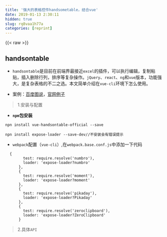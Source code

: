 ```yaml
---
title: '强大的表格控件handsometable，结合vue' 
date: 2019-01-13 2:30:11
hidden: true
slug: rq8vaa1h77a
categories: [reprint]
---
```


{{< raw >}}

                    
<h2 id="articleHeader0">handsontable</h2>
<ul>
<li><p><code>handsontable</code>是目前在前端界最接近<code>excel</code>的插件，可以执行编辑，复制粘贴，插入删除行列，排序等复杂操作。<code>jQuery</code>、<code>react</code>、<code>ng</code>和<code>vue</code>版本，功能强大，是复杂表格的不二之选。本文简单介绍在<code>vue-cli</code>环境下怎么使用。</p></li>
<li><p>案例：<a href="http://tushuo.baidu.com/" rel="nofollow noreferrer" target="_blank">百度图说</a>，<a href="https://handsontable.com/examples.html" rel="nofollow noreferrer" target="_blank">官网例子</a></p></li>
</ul>
<blockquote><p>1.安装与配置</p></blockquote>
<ul><li><p><strong><code>npm</code>包安装</strong></p></li></ul>
<div class="widget-codetool" style="display:none;">
      <div class="widget-codetool--inner">
      <span class="selectCode code-tool" data-toggle="tooltip" data-placement="top" title="" data-original-title="全选"></span>
      <span type="button" class="copyCode code-tool" data-toggle="tooltip" data-placement="top" data-clipboard-text="npn install vue-handsontable-official --save" title="" data-original-title="复制"></span>
      <span type="button" class="saveToNote code-tool" data-toggle="tooltip" data-placement="top" title="" data-original-title="放进笔记"></span>
      </div>
      </div><pre class="hljs sql"><code style="word-break: break-word; white-space: initial;">npn <span class="hljs-keyword">install</span> vue-handsontable-official <span class="hljs-comment">--save</span></code></pre>
<div class="widget-codetool" style="display:none;">
      <div class="widget-codetool--inner">
      <span class="selectCode code-tool" data-toggle="tooltip" data-placement="top" title="" data-original-title="全选"></span>
      <span type="button" class="copyCode code-tool" data-toggle="tooltip" data-placement="top" data-clipboard-text="npn install expose-loader --save-dev//不安装会有错误提示" title="" data-original-title="复制"></span>
      <span type="button" class="saveToNote code-tool" data-toggle="tooltip" data-placement="top" title="" data-original-title="放进笔记"></span>
      </div>
      </div><pre class="hljs q"><code style="word-break: break-word; white-space: initial;">npn install expose-loader --<span class="hljs-built_in">save</span>-<span class="hljs-built_in">dev</span><span class="hljs-comment">//不安装会有错误提示</span></code></pre>
<ul><li><p><code>webpack</code>配置（<code>vue-cli</code>）,在<code>webpack.base.conf.js</code>中添加一下代码</p></li></ul>
<div class="widget-codetool" style="display:none;">
      <div class="widget-codetool--inner">
      <span class="selectCode code-tool" data-toggle="tooltip" data-placement="top" title="" data-original-title="全选"></span>
      <span type="button" class="copyCode code-tool" data-toggle="tooltip" data-placement="top" data-clipboard-text="  {
        test: require.resolve('numbro'),
        loader: 'expose-loader?numbro'
      },
      {
        test: require.resolve('moment'),
        loader: 'expose-loader?moment'
      },
      {
        test: require.resolve('pikaday'),
        loader: 'expose-loader?Pikaday'
      },
      {
        test: require.resolve('zeroclipboard'),
        loader: 'expose-loader?ZeroClipboard'
      }" title="" data-original-title="复制"></span>
      <span type="button" class="saveToNote code-tool" data-toggle="tooltip" data-placement="top" title="" data-original-title="放进笔记"></span>
      </div>
      </div><pre class="hljs css"><code>  {
        <span class="hljs-attribute">test</span>: require.<span class="hljs-built_in">resolve</span>(<span class="hljs-string">'numbro'</span>),
        loader: <span class="hljs-string">'expose-loader?numbro'</span>
      },
      {
        <span class="hljs-attribute">test</span>: require.<span class="hljs-built_in">resolve</span>(<span class="hljs-string">'moment'</span>),
        loader: <span class="hljs-string">'expose-loader?moment'</span>
      },
      {
        <span class="hljs-attribute">test</span>: require.<span class="hljs-built_in">resolve</span>(<span class="hljs-string">'pikaday'</span>),
        loader: <span class="hljs-string">'expose-loader?Pikaday'</span>
      },
      {
        <span class="hljs-attribute">test</span>: require.<span class="hljs-built_in">resolve</span>(<span class="hljs-string">'zeroclipboard'</span>),
        loader: <span class="hljs-string">'expose-loader?ZeroClipboard'</span>
      }</code></pre>
<blockquote><p>2.具体<code>API</code></p></blockquote>
<div class="widget-codetool" style="display:none;">
      <div class="widget-codetool--inner">
      <span class="selectCode code-tool" data-toggle="tooltip" data-placement="top" title="" data-original-title="全选"></span>
      <span type="button" class="copyCode code-tool" data-toggle="tooltip" data-placement="top" data-clipboard-text="<template>
  <div>
      <div id=&quot;example-container&quot; class=&quot;wrapper&quot;>
      <HotTable :root=&quot;root&quot; :settings=&quot;hotSettings&quot;></HotTable>
    </div>
  </div>

</template>
<script>
  import moment from 'moment'; //引入handsontable依赖的插件
  import numbro from 'numbro';
  import pikaday from 'pikaday'; //日期插件
  import Zeroclipboard from 'zeroclipboard';
  import Handsontable from 'handsontable';
  import HotTable from 'vue-handsontable-official';
  import Vue from 'vue';

  export default {
    data: function () {
      return {
        root: 'test-hot',
        hotSettings: {
          data: [        //数据，可以是数据，对象
            ['20080101', 10, 11, 12, 13,true],
            ['20090101', 20, 11, 14, 13,true],
            ['20010101', 30, 15, 12, 13,true],
            ['20010101', 32, 213, 21, 312,true],
            ['20010201', 32, 213, 21, 312,true],
            ['20010301', 32, 213, 21, 312,true],
            ['20010401', 32, 213, 21, 312,true],
            ['20010501', 32, 213, 21, 312,true],
            ['20010601', 32, 213, 21, 312,true]
          ],
          startRows: 11,//行列范围
          startCols: 6,
          minRows: 5,  //最小行列
          minCols: 5,
          maxRows: 20,  //最大行列
          maxCols: 20,
          rowHeaders: true,//行表头
          colHeaders:   ['时间', 'Kia', 'Nissan', 'Toyota', 'Honda','123'],//自定义列表头or 布尔值
          minSpareCols: 2, //列留白
          minSpareRows: 2,//行留白
          currentRowClassName: 'currentRow', //为选中行添加类名，可以更改样式
          currentColClassName: 'currentCol',//为选中列添加类名
          autoWrapRow: true, //自动换行
          contextMenu: {   //自定义右键菜单，可汉化，默认布尔值
            items: {
              &quot;row_above&quot;: {
                name:'上方插入一行'
              },
              &quot;row_below&quot;: {
                name:'下方插入一行'
              },
              &quot;col_left&quot;: {
                name:'左方插入列'
              },
              &quot;col_right&quot;: {
                name:'右方插入列'
              },
              &quot;hsep1&quot;: &quot;---------&quot;, //提供分隔线
              &quot;remove_row&quot;: {
                name: '删除行',
              },
              &quot;remove_col&quot;: {
                name: '删除列',
              },
              &quot;make_read_only&quot;: {
                name: '只读',
              },                     
              &quot;borders&quot;: {
                name: '表格线',
              },
              &quot;commentsAddEdit&quot;: {
                name: '添加备注',
              },
              &quot;commentsRemove&quot;: {
                name: '取消备注',
              },
              &quot;freeze_column&quot;: {
                name: '固定列',
              },
              &quot;unfreeze_column&quot;: {
                name: '取消列固定',
              },
              &quot;hsep2&quot;: &quot;---------&quot;,
                       }
          },//右键效果
          fillHandle: true, //选中拖拽复制 possible values: true, false, &quot;horizontal&quot;, &quot;vertical&quot;
          fixedColumnsLeft: 0,//固定左边列数
          fixedRowsTop: 0,//固定上边列数
          mergeCells: [   //合并
             {row: 1, col: 1, rowspan: 3, colspan: 3},  //指定合并，从（1,1）开始行3列3合并成一格
             {row: 3, col: 4, rowspan: 2, colspan: 2}
          ],
          columns: [     //添加每一列的数据类型和一些配置
            {
              type: 'date',   //时间格式
              dateFormat: 'YYYYMMDD',
              correctFormat: true,
              defaultDate: '19000101'
            },
            {
              type: 'dropdown', //下拉选择
              source: ['BMW', 'Chrysler', 'Nissan', 'Suzuki', 'Toyota', 'Volvo'],
              strict: false   //是否严格匹配
            },
            {type: 'numeric'},  //数值
            {type: 'numeric',
              readOnly: true  //设置只读
            },
            { type: 'numeric',
              format: '$ 0,0.00'},  //指定的数据格式
            {type: 'checkbox'},  //多选框
          ],
          manualColumnFreeze: true, //手动固定列
          manualColumnMove: true, //手动移动列
          manualRowMove: true,   //手动移动行
          manualColumnResize: true,//手工更改列距
          manualRowResize: true,//手动更改行距
          comments: true, //添加注释
          cell: [
            {row: 1, col: 1, comment: {value: 'this is test'"}}",
          ],
          customBorders:[],//添加边框
          columnSorting: true,//排序
          stretchH: 'all',//根据宽度横向扩展，last:只扩展最后一列，none：默认不扩展

        }
      };
    },
    name: 'SampleApp',
    components: {
      HotTable
    }
  }
</script>

<style>
  button{
    margin: 20px 20px;
  }
  .handsontable .currentRow {
    background-color: #E7E8EF;
  }

  .handsontable .currentCol {
    background-color: #F9F9FB;
  }
  #test-hot {
    width: 800px;
    height: 800px;
    overflow: hidden;
  }
</style>" title="" data-original-title="复制"></span>
      <span type="button" class="saveToNote code-tool" data-toggle="tooltip" data-placement="top" title="" data-original-title="放进笔记"></span>
      </div>
      </div><pre class="hljs xml"><code><span class="hljs-tag">&lt;<span class="hljs-name">template</span>&gt;</span>
  <span class="hljs-tag">&lt;<span class="hljs-name">div</span>&gt;</span>
      <span class="hljs-tag">&lt;<span class="hljs-name">div</span> <span class="hljs-attr">id</span>=<span class="hljs-string">"example-container"</span> <span class="hljs-attr">class</span>=<span class="hljs-string">"wrapper"</span>&gt;</span>
      <span class="hljs-tag">&lt;<span class="hljs-name">HotTable</span> <span class="hljs-attr">:root</span>=<span class="hljs-string">"root"</span> <span class="hljs-attr">:settings</span>=<span class="hljs-string">"hotSettings"</span>&gt;</span><span class="hljs-tag">&lt;/<span class="hljs-name">HotTable</span>&gt;</span>
    <span class="hljs-tag">&lt;/<span class="hljs-name">div</span>&gt;</span>
  <span class="hljs-tag">&lt;/<span class="hljs-name">div</span>&gt;</span>

<span class="hljs-tag">&lt;/<span class="hljs-name">template</span>&gt;</span>
<span class="hljs-tag">&lt;<span class="hljs-name">script</span>&gt;</span><span class="javascript">
  <span class="hljs-keyword">import</span> moment <span class="hljs-keyword">from</span> <span class="hljs-string">'moment'</span>; <span class="hljs-comment">//引入handsontable依赖的插件</span>
  <span class="hljs-keyword">import</span> numbro <span class="hljs-keyword">from</span> <span class="hljs-string">'numbro'</span>;
  <span class="hljs-keyword">import</span> pikaday <span class="hljs-keyword">from</span> <span class="hljs-string">'pikaday'</span>; <span class="hljs-comment">//日期插件</span>
  <span class="hljs-keyword">import</span> Zeroclipboard <span class="hljs-keyword">from</span> <span class="hljs-string">'zeroclipboard'</span>;
  <span class="hljs-keyword">import</span> Handsontable <span class="hljs-keyword">from</span> <span class="hljs-string">'handsontable'</span>;
  <span class="hljs-keyword">import</span> HotTable <span class="hljs-keyword">from</span> <span class="hljs-string">'vue-handsontable-official'</span>;
  <span class="hljs-keyword">import</span> Vue <span class="hljs-keyword">from</span> <span class="hljs-string">'vue'</span>;

  <span class="hljs-keyword">export</span> <span class="hljs-keyword">default</span> {
    <span class="hljs-attr">data</span>: <span class="hljs-function"><span class="hljs-keyword">function</span> (<span class="hljs-params"></span>) </span>{
      <span class="hljs-keyword">return</span> {
        <span class="hljs-attr">root</span>: <span class="hljs-string">'test-hot'</span>,
        <span class="hljs-attr">hotSettings</span>: {
          <span class="hljs-attr">data</span>: [        <span class="hljs-comment">//数据，可以是数据，对象</span>
            [<span class="hljs-string">'20080101'</span>, <span class="hljs-number">10</span>, <span class="hljs-number">11</span>, <span class="hljs-number">12</span>, <span class="hljs-number">13</span>,<span class="hljs-literal">true</span>],
            [<span class="hljs-string">'20090101'</span>, <span class="hljs-number">20</span>, <span class="hljs-number">11</span>, <span class="hljs-number">14</span>, <span class="hljs-number">13</span>,<span class="hljs-literal">true</span>],
            [<span class="hljs-string">'20010101'</span>, <span class="hljs-number">30</span>, <span class="hljs-number">15</span>, <span class="hljs-number">12</span>, <span class="hljs-number">13</span>,<span class="hljs-literal">true</span>],
            [<span class="hljs-string">'20010101'</span>, <span class="hljs-number">32</span>, <span class="hljs-number">213</span>, <span class="hljs-number">21</span>, <span class="hljs-number">312</span>,<span class="hljs-literal">true</span>],
            [<span class="hljs-string">'20010201'</span>, <span class="hljs-number">32</span>, <span class="hljs-number">213</span>, <span class="hljs-number">21</span>, <span class="hljs-number">312</span>,<span class="hljs-literal">true</span>],
            [<span class="hljs-string">'20010301'</span>, <span class="hljs-number">32</span>, <span class="hljs-number">213</span>, <span class="hljs-number">21</span>, <span class="hljs-number">312</span>,<span class="hljs-literal">true</span>],
            [<span class="hljs-string">'20010401'</span>, <span class="hljs-number">32</span>, <span class="hljs-number">213</span>, <span class="hljs-number">21</span>, <span class="hljs-number">312</span>,<span class="hljs-literal">true</span>],
            [<span class="hljs-string">'20010501'</span>, <span class="hljs-number">32</span>, <span class="hljs-number">213</span>, <span class="hljs-number">21</span>, <span class="hljs-number">312</span>,<span class="hljs-literal">true</span>],
            [<span class="hljs-string">'20010601'</span>, <span class="hljs-number">32</span>, <span class="hljs-number">213</span>, <span class="hljs-number">21</span>, <span class="hljs-number">312</span>,<span class="hljs-literal">true</span>]
          ],
          <span class="hljs-attr">startRows</span>: <span class="hljs-number">11</span>,<span class="hljs-comment">//行列范围</span>
          startCols: <span class="hljs-number">6</span>,
          <span class="hljs-attr">minRows</span>: <span class="hljs-number">5</span>,  <span class="hljs-comment">//最小行列</span>
          minCols: <span class="hljs-number">5</span>,
          <span class="hljs-attr">maxRows</span>: <span class="hljs-number">20</span>,  <span class="hljs-comment">//最大行列</span>
          maxCols: <span class="hljs-number">20</span>,
          <span class="hljs-attr">rowHeaders</span>: <span class="hljs-literal">true</span>,<span class="hljs-comment">//行表头</span>
          colHeaders:   [<span class="hljs-string">'时间'</span>, <span class="hljs-string">'Kia'</span>, <span class="hljs-string">'Nissan'</span>, <span class="hljs-string">'Toyota'</span>, <span class="hljs-string">'Honda'</span>,<span class="hljs-string">'123'</span>],<span class="hljs-comment">//自定义列表头or 布尔值</span>
          minSpareCols: <span class="hljs-number">2</span>, <span class="hljs-comment">//列留白</span>
          minSpareRows: <span class="hljs-number">2</span>,<span class="hljs-comment">//行留白</span>
          currentRowClassName: <span class="hljs-string">'currentRow'</span>, <span class="hljs-comment">//为选中行添加类名，可以更改样式</span>
          currentColClassName: <span class="hljs-string">'currentCol'</span>,<span class="hljs-comment">//为选中列添加类名</span>
          autoWrapRow: <span class="hljs-literal">true</span>, <span class="hljs-comment">//自动换行</span>
          contextMenu: {   <span class="hljs-comment">//自定义右键菜单，可汉化，默认布尔值</span>
            items: {
              <span class="hljs-string">"row_above"</span>: {
                <span class="hljs-attr">name</span>:<span class="hljs-string">'上方插入一行'</span>
              },
              <span class="hljs-string">"row_below"</span>: {
                <span class="hljs-attr">name</span>:<span class="hljs-string">'下方插入一行'</span>
              },
              <span class="hljs-string">"col_left"</span>: {
                <span class="hljs-attr">name</span>:<span class="hljs-string">'左方插入列'</span>
              },
              <span class="hljs-string">"col_right"</span>: {
                <span class="hljs-attr">name</span>:<span class="hljs-string">'右方插入列'</span>
              },
              <span class="hljs-string">"hsep1"</span>: <span class="hljs-string">"---------"</span>, <span class="hljs-comment">//提供分隔线</span>
              <span class="hljs-string">"remove_row"</span>: {
                <span class="hljs-attr">name</span>: <span class="hljs-string">'删除行'</span>,
              },
              <span class="hljs-string">"remove_col"</span>: {
                <span class="hljs-attr">name</span>: <span class="hljs-string">'删除列'</span>,
              },
              <span class="hljs-string">"make_read_only"</span>: {
                <span class="hljs-attr">name</span>: <span class="hljs-string">'只读'</span>,
              },                     
              <span class="hljs-string">"borders"</span>: {
                <span class="hljs-attr">name</span>: <span class="hljs-string">'表格线'</span>,
              },
              <span class="hljs-string">"commentsAddEdit"</span>: {
                <span class="hljs-attr">name</span>: <span class="hljs-string">'添加备注'</span>,
              },
              <span class="hljs-string">"commentsRemove"</span>: {
                <span class="hljs-attr">name</span>: <span class="hljs-string">'取消备注'</span>,
              },
              <span class="hljs-string">"freeze_column"</span>: {
                <span class="hljs-attr">name</span>: <span class="hljs-string">'固定列'</span>,
              },
              <span class="hljs-string">"unfreeze_column"</span>: {
                <span class="hljs-attr">name</span>: <span class="hljs-string">'取消列固定'</span>,
              },
              <span class="hljs-string">"hsep2"</span>: <span class="hljs-string">"---------"</span>,
                       }
          },<span class="hljs-comment">//右键效果</span>
          fillHandle: <span class="hljs-literal">true</span>, <span class="hljs-comment">//选中拖拽复制 possible values: true, false, "horizontal", "vertical"</span>
          fixedColumnsLeft: <span class="hljs-number">0</span>,<span class="hljs-comment">//固定左边列数</span>
          fixedRowsTop: <span class="hljs-number">0</span>,<span class="hljs-comment">//固定上边列数</span>
          mergeCells: [   <span class="hljs-comment">//合并</span>
             {<span class="hljs-attr">row</span>: <span class="hljs-number">1</span>, <span class="hljs-attr">col</span>: <span class="hljs-number">1</span>, <span class="hljs-attr">rowspan</span>: <span class="hljs-number">3</span>, <span class="hljs-attr">colspan</span>: <span class="hljs-number">3</span>},  <span class="hljs-comment">//指定合并，从（1,1）开始行3列3合并成一格</span>
             {<span class="hljs-attr">row</span>: <span class="hljs-number">3</span>, <span class="hljs-attr">col</span>: <span class="hljs-number">4</span>, <span class="hljs-attr">rowspan</span>: <span class="hljs-number">2</span>, <span class="hljs-attr">colspan</span>: <span class="hljs-number">2</span>}
          ],
          <span class="hljs-attr">columns</span>: [     <span class="hljs-comment">//添加每一列的数据类型和一些配置</span>
            {
              <span class="hljs-attr">type</span>: <span class="hljs-string">'date'</span>,   <span class="hljs-comment">//时间格式</span>
              dateFormat: <span class="hljs-string">'YYYYMMDD'</span>,
              <span class="hljs-attr">correctFormat</span>: <span class="hljs-literal">true</span>,
              <span class="hljs-attr">defaultDate</span>: <span class="hljs-string">'19000101'</span>
            },
            {
              <span class="hljs-attr">type</span>: <span class="hljs-string">'dropdown'</span>, <span class="hljs-comment">//下拉选择</span>
              source: [<span class="hljs-string">'BMW'</span>, <span class="hljs-string">'Chrysler'</span>, <span class="hljs-string">'Nissan'</span>, <span class="hljs-string">'Suzuki'</span>, <span class="hljs-string">'Toyota'</span>, <span class="hljs-string">'Volvo'</span>],
              <span class="hljs-attr">strict</span>: <span class="hljs-literal">false</span>   <span class="hljs-comment">//是否严格匹配</span>
            },
            {<span class="hljs-attr">type</span>: <span class="hljs-string">'numeric'</span>},  <span class="hljs-comment">//数值</span>
            {<span class="hljs-attr">type</span>: <span class="hljs-string">'numeric'</span>,
              <span class="hljs-attr">readOnly</span>: <span class="hljs-literal">true</span>  <span class="hljs-comment">//设置只读</span>
            },
            { <span class="hljs-attr">type</span>: <span class="hljs-string">'numeric'</span>,
              <span class="hljs-attr">format</span>: <span class="hljs-string">'$ 0,0.00'</span>},  <span class="hljs-comment">//指定的数据格式</span>
            {<span class="hljs-attr">type</span>: <span class="hljs-string">'checkbox'</span>},  <span class="hljs-comment">//多选框</span>
          ],
          <span class="hljs-attr">manualColumnFreeze</span>: <span class="hljs-literal">true</span>, <span class="hljs-comment">//手动固定列</span>
          manualColumnMove: <span class="hljs-literal">true</span>, <span class="hljs-comment">//手动移动列</span>
          manualRowMove: <span class="hljs-literal">true</span>,   <span class="hljs-comment">//手动移动行</span>
          manualColumnResize: <span class="hljs-literal">true</span>,<span class="hljs-comment">//手工更改列距</span>
          manualRowResize: <span class="hljs-literal">true</span>,<span class="hljs-comment">//手动更改行距</span>
          comments: <span class="hljs-literal">true</span>, <span class="hljs-comment">//添加注释</span>
          cell: [
            {<span class="hljs-attr">row</span>: <span class="hljs-number">1</span>, <span class="hljs-attr">col</span>: <span class="hljs-number">1</span>, <span class="hljs-attr">comment</span>: {<span class="hljs-attr">value</span>: <span class="hljs-string">'this is test'</span>"}}",
          ],
          <span class="hljs-attr">customBorders</span>:[],<span class="hljs-comment">//添加边框</span>
          columnSorting: <span class="hljs-literal">true</span>,<span class="hljs-comment">//排序</span>
          stretchH: <span class="hljs-string">'all'</span>,<span class="hljs-comment">//根据宽度横向扩展，last:只扩展最后一列，none：默认不扩展</span>

        }
      };
    },
    <span class="hljs-attr">name</span>: <span class="hljs-string">'SampleApp'</span>,
    <span class="hljs-attr">components</span>: {
      HotTable
    }
  }
</span><span class="hljs-tag">&lt;/<span class="hljs-name">script</span>&gt;</span>

<span class="hljs-tag">&lt;<span class="hljs-name">style</span>&gt;</span><span class="css">
  <span class="hljs-selector-tag">button</span>{
    <span class="hljs-attribute">margin</span>: <span class="hljs-number">20px</span> <span class="hljs-number">20px</span>;
  }
  <span class="hljs-selector-class">.handsontable</span> <span class="hljs-selector-class">.currentRow</span> {
    <span class="hljs-attribute">background-color</span>: <span class="hljs-number">#E7E8EF</span>;
  }

  <span class="hljs-selector-class">.handsontable</span> <span class="hljs-selector-class">.currentCol</span> {
    <span class="hljs-attribute">background-color</span>: <span class="hljs-number">#F9F9FB</span>;
  }
  <span class="hljs-selector-id">#test-hot</span> {
    <span class="hljs-attribute">width</span>: <span class="hljs-number">800px</span>;
    <span class="hljs-attribute">height</span>: <span class="hljs-number">800px</span>;
    <span class="hljs-attribute">overflow</span>: hidden;
  }
</span><span class="hljs-tag">&lt;/<span class="hljs-name">style</span>&gt;</span></code></pre>
<p>参考地址<br>[<code>GitHub</code>地址]：<a href="https://github.com/handsontable/vue-handsontable-official" rel="nofollow noreferrer" target="_blank"></a><a href="https://github.com/handsontable/vue-handsontable-official" rel="nofollow noreferrer" target="_blank">https://github.com/handsontab...</a><br>[<code>handsontable</code>官网]：<a href="https://handsontable.com" rel="nofollow noreferrer" target="_blank"></a><a href="https://handsontable.com" rel="nofollow noreferrer" target="_blank">https://handsontable.com</a></p>

                
{{< /raw >}}

# 版权声明
本文资源来源互联网，仅供学习研究使用，版权归该资源的合法拥有者所有，

本文仅用于学习、研究和交流目的。转载请注明出处、完整链接以及原作者。

原作者若认为本站侵犯了您的版权，请联系我们，我们会立即删除！

## 原文标题
强大的表格控件handsometable，结合vue

## 原文链接
[https://segmentfault.com/a/1190000009633257](https://segmentfault.com/a/1190000009633257)

